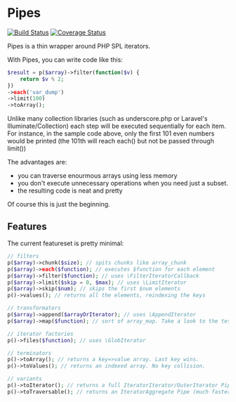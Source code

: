 Pipes
==============
[![Build Status](https://travis-ci.org/tacone/pipes.svg)](https://travis-ci.org/tacone/pipes)
[![Coverage Status](https://img.shields.io/coveralls/tacone/pipes.svg)](https://coveralls.io/r/tacone/pipes)

Pipes is a thin wrapper around PHP SPL iterators.

With Pipes, you can write code like this:

```php
$result = p($array)->filter(function($v) {
    return $v % 2;
})
->each('var_dump')
->limit(100)
->toArray();
```

Unlike many collection libraries (such as underscore.php or
Laravel's Illuminate/Collection) each step will be executed
sequentially for each item. For instance, in the sample code
above, only the first 101 even numbers would be printed
(the 101th will reach each() but not be passed through limit())

The advantages are:
- you can traverse enourmous arrays using less memory
- you don't execute unnecessary operations when you need just
  a subset.
- the resulting code is neat and pretty

Of course this is just the beginning.

## Features

The current featureset is pretty minimal:

```php
// filters
p($array)->chunk($size); // spits chunks like array_chunk
p($array)->each($function); // executes $function for each element
p($array)->filter($function); // uses \FilterIteratorCallback
p($array)->limit($skip = 0, $max); // uses \LimitIterator
p($array)->skip($num); // skips the first $num elements
p()->values(); // returns all the elements, reindexing the keys

// transformators
p($array)->append($arrayOrIterator); // uses \AppendIterator
p($array)->map($function); // sort of array_map. Take a look to the tests.

// iterator factories
p()->files($function); // uses \GlobIterator

// terminators
p()->toArray(); // returns a key=>value array. Last key wins.
p()->toValues(); // returns an indexed array. No key collision.

// variants
p()->toIterator(); // returns a full IteratorIterator/OuterIterator Pipe
p()->toTraversable(); // returns an IteratorAggregate Pipe (much faster)
```